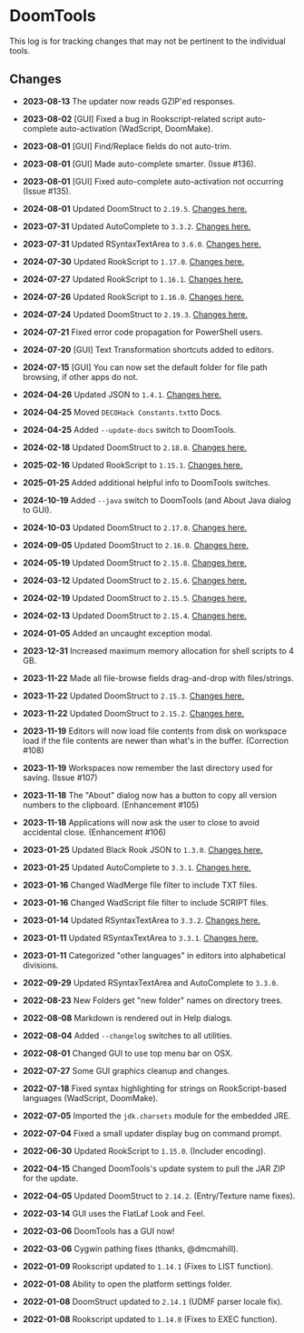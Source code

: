 DoomTools
=========

This log is for tracking changes that may not be pertinent to the individual tools.


Changes
-------

- **2023-08-13** The updater now reads GZIP'ed responses.

- **2023-08-02** [GUI] Fixed a bug in Rookscript-related script auto-complete auto-activation (WadScript, DoomMake).

- **2023-08-01** [GUI] Find/Replace fields do not auto-trim.
- **2023-08-01** [GUI] Made auto-complete smarter. (Issue #136).
- **2023-08-01** [GUI] Fixed auto-complete auto-activation not occurring (Issue #135).
- **2024-08-01** Updated DoomStruct to `2.19.5`. [Changes here.](https://github.com/MTrop/DoomStruct/releases/tag/2.19.5-RELEASE)
- **2023-07-31** Updated AutoComplete to `3.3.2`. [Changes here.](https://github.com/bobbylight/AutoComplete/releases/tag/3.3.2)
- **2023-07-31** Updated RSyntaxTextArea to `3.6.0`. [Changes here.](https://github.com/bobbylight/RSyntaxTextArea/releases/tag/3.6.0)

- **2024-07-30** Updated RookScript to `1.17.0`. [Changes here.](https://github.com/BlackRookSoftware/RookScript/releases/tag/1.17.0-RELEASE)

- **2024-07-27** Updated RookScript to `1.16.1`. [Changes here.](https://github.com/BlackRookSoftware/RookScript/releases/tag/1.16.1-RELEASE)

- **2024-07-26** Updated RookScript to `1.16.0`. [Changes here.](https://github.com/BlackRookSoftware/RookScript/releases/tag/1.16.0-RELEASE)

- **2024-07-24** Updated DoomStruct to `2.19.3`. [Changes here.](https://github.com/MTrop/DoomStruct/releases/tag/2.19.3-RELEASE)

- **2024-07-21** Fixed error code propagation for PowerShell users.
- **2024-07-20** [GUI] Text Transformation shortcuts added to editors.

- **2024-07-15** [GUI] You can now set the default folder for file path browsing, if other apps do not.

- **2024-04-26** Updated JSON to `1.4.1`. [Changes here.](https://github.com/BlackRookSoftware/JSON/releases/tag/1.4.1-RELEASE)
- **2024-04-25** Moved `DECOHack Constants.txt`to Docs.
- **2024-04-25** Added `--update-docs` switch to DoomTools.

- **2024-02-18** Updated DoomStruct to `2.18.0`. [Changes here.](https://github.com/MTrop/DoomStruct/releases/tag/2.18.0-RELEASE)

- **2025-02-16** Updated RookScript to `1.15.1`. [Changes here.](https://github.com/BlackRookSoftware/RookScript/releases/tag/1.15.1-RELEASE)

- **2025-01-25** Added additional helpful info to DoomTools switches.

- **2024-10-19** Added `--java` switch to DoomTools (and About Java dialog to GUI).

- **2024-10-03** Updated DoomStruct to `2.17.0`. [Changes here.](https://github.com/MTrop/DoomStruct/releases/tag/2.17.0-RELEASE)

- **2024-09-05** Updated DoomStruct to `2.16.0`. [Changes here.](https://github.com/MTrop/DoomStruct/releases/tag/2.16.0-RELEASE)

- **2024-05-19** Updated DoomStruct to `2.15.8`. [Changes here.](https://github.com/MTrop/DoomStruct/releases/tag/2.15.8-RELEASE)

- **2024-03-12** Updated DoomStruct to `2.15.6`. [Changes here.](https://github.com/MTrop/DoomStruct/releases/tag/2.15.6-RELEASE)

- **2024-02-19** Updated DoomStruct to `2.15.5`. [Changes here.](https://github.com/MTrop/DoomStruct/releases/tag/2.15.5-RELEASE)

- **2024-02-13** Updated DoomStruct to `2.15.4`. [Changes here.](https://github.com/MTrop/DoomStruct/releases/tag/2.15.4-RELEASE)

- **2024-01-05** Added an uncaught exception modal.

- **2023-12-31** Increased maximum memory allocation for shell scripts to 4 GB.

- **2023-11-22** Made all file-browse fields drag-and-drop with files/strings.
- **2023-11-22** Updated DoomStruct to `2.15.3`. [Changes here.](https://github.com/MTrop/DoomStruct/releases/tag/2.15.3-RELEASE)
- **2023-11-22** Updated DoomStruct to `2.15.2`. [Changes here.](https://github.com/MTrop/DoomStruct/releases/tag/2.15.2-RELEASE)

- **2023-11-19** Editors will now load file contents from disk on workspace load if the file contents are newer than what's in the buffer. (Correction #108)
- **2023-11-19** Workspaces now remember the last directory used for saving. (Issue #107)

- **2023-11-18** The "About" dialog now has a button to copy all version numbers to the clipboard. (Enhancement #105)
- **2023-11-18** Applications will now ask the user to close to avoid accidental close. (Enhancement #106)

- **2023-01-25** Updated Black Rook JSON to `1.3.0`. [Changes here.](https://github.com/BlackRookSoftware/JSON/releases/tag/1.3.0-RELEASE)
- **2023-01-25** Updated AutoComplete to `3.3.1`. [Changes here.](https://github.com/bobbylight/AutoComplete/releases/tag/3.3.1)

- **2023-01-16** Changed WadMerge file filter to include TXT files.
- **2023-01-16** Changed WadScript file filter to include SCRIPT files.

- **2023-01-14** Updated RSyntaxTextArea to `3.3.2`. [Changes here.](https://github.com/bobbylight/RSyntaxTextArea/releases/tag/3.3.2)

- **2023-01-11** Updated RSyntaxTextArea to `3.3.1`. [Changes here.](https://github.com/bobbylight/RSyntaxTextArea/releases/tag/3.3.1)
- **2023-01-11** Categorized "other languages" in editors into alphabetical divisions.

- **2022-09-29** Updated RSyntaxTextArea and AutoComplete to `3.3.0`.

- **2022-08-23** New Folders get "new folder" names on directory trees.

- **2022-08-08** Markdown is rendered out in Help dialogs.

- **2022-08-04** Added `--changelog` switches to all utilities.
- **2022-08-01** Changed GUI to use top menu bar on OSX.

- **2022-07-27** Some GUI graphics cleanup and changes.

- **2022-07-18** Fixed syntax highlighting for strings on RookScript-based languages (WadScript, DoomMake).

- **2022-07-05** Imported the `jdk.charsets` module for the embedded JRE.
- **2022-07-04** Fixed a small updater display bug on command prompt.
- **2022-06-30** Updated RookScript to `1.15.0`. (Includer encoding).

- **2022-04-15** Changed DoomTools's update system to pull the JAR ZIP for the update.
- **2022-04-05** Updated DoomStruct to `2.14.2`. (Entry/Texture name fixes).

- **2022-03-14** GUI uses the FlatLaf Look and Feel.

- **2022-03-06** DoomTools has a GUI now!
- **2022-03-06** Cygwin pathing fixes (thanks, @dmcmahill).

- **2022-01-09** Rookscript updated to `1.14.1` (Fixes to LIST function).

- **2022-01-08** Ability to open the platform settings folder.
- **2022-01-08** DoomStruct updated to `2.14.1` (UDMF parser locale fix).
- **2022-01-08** Rookscript updated to `1.14.0` (Fixes to EXEC function).
